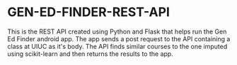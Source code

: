 # GEN-ED-FINDER-REST-API
This is the REST API created using Python and Flask that helps run the Gen Ed Finder android app. The app sends a post request to the API containing a class at UIUC as it's body. 
The API finds similar courses to the one imputed using scikit-learn and then returns the results to the app.
